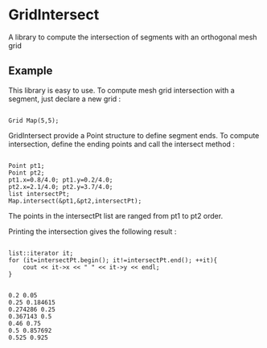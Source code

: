 # GridIntersect
A library to compute the intersection of segments with an orthogonal mesh grid

## Example
This library is easy to use. To compute mesh grid intersection with a segment, just declare a new grid :
<pre><code>
Grid Map(5,5);
</code></pre>
GridIntersect provide a Point structure to define segment ends. To compute intersection, define the ending points and call the intersect method :
<pre><code>
Point pt1;
Point pt2;
pt1.x=0.8/4.0; pt1.y=0.2/4.0;
pt2.x=2.1/4.0; pt2.y=3.7/4.0;
list<Point> intersectPt;
Map.intersect(&pt1,&pt2,intersectPt);
</code></pre>
The points in the intersectPt list are ranged from pt1 to pt2 order.

Printing the intersection gives the following result :
<pre><code>
list<Point>::iterator it;
for (it=intersectPt.begin(); it!=intersectPt.end(); ++it){
    cout << it->x << " " << it->y << endl;
}
</code></pre>
<pre><code>
0.2 0.05
0.25 0.184615
0.274286 0.25
0.367143 0.5
0.46 0.75
0.5 0.857692
0.525 0.925
</code></pre>